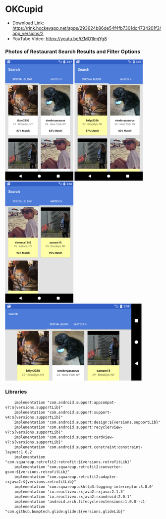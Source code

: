 # OKCupid


- Download Link: https://rink.hockeyapp.net/apps/293624b86de54f4fb7301dc4734201f3/app_versions/2
- YouTube Video: https://youtu.be/iZMO1ImjYg8


### Photos of Restaurant Search Results and Filter Options  
<p float="top">
<img src="https://github.com/EugeneHoran/OKCupid/blob/master/images/device-2017-10-31-155739.png" width="220" />
<img src="https://github.com/EugeneHoran/OKCupid/blob/master/images/device-2017-10-31-155804.png" width="220"  />
<img src="https://github.com/EugeneHoran/OKCupid/blob/master/images/device-2017-10-31-155818.png" width="220"  />
<img src="https://github.com/EugeneHoran/OKCupid/blob/master/images/device-2017-10-31-155834.png" width="440"  />
</p>

### Libraries

```
    implementation "com.android.support:appcompat-v7:${versions.supportLib}"
    implementation "com.android.support:support-v4:${versions.supportLib}"
    implementation "com.android.support:design:${versions.supportLib}"
    implementation "com.android.support:recyclerview-v7:${versions.supportLib}"
    implementation "com.android.support:cardview-v7:${versions.supportLib}"
    implementation 'com.android.support.constraint:constraint-layout:1.0.2'
    implementation "com.squareup.retrofit2:retrofit:${versions.retrofitLib}"
    implementation "com.squareup.retrofit2:converter-gson:${versions.retrofitLib}"
    implementation "com.squareup.retrofit2:adapter-rxjava2:${versions.retrofitLib}"
    implementation 'com.squareup.okhttp3:logging-interceptor:3.8.0'
    implementation 'io.reactivex.rxjava2:rxjava:2.1.3'
    implementation 'io.reactivex.rxjava2:rxandroid:2.0.1'
    implementation 'android.arch.lifecycle:extensions:1.0.0-rc1'
    implementation "com.github.bumptech.glide:glide:${versions.glideLib}"
```

